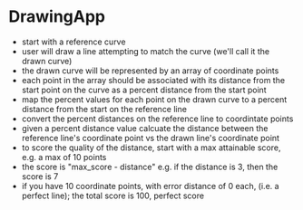 # DrawingApp

* start with a reference curve
* user will draw a line attempting to match the curve (we'll call it the drawn curve)
* the drawn curve will be represented by an array of coordinate points 
* each point in the array should be associated with its distance from the start point on the curve as a percent distance from the start point
* map the percent values for each point on the drawn curve to a percent distance from the start on the reference line
* convert the percent distances on the reference line to coordintate points
* given a percent distance value calcuate the distance between the reference line's coordinate point vs the drawn line's coordinate point
* to score the quality of the distance, start with a max attainable score, e.g. a max of 10 points
* the score is "max_score - distance" e.g. if the distance is 3, then the score is 7
* if you have 10 coordinate points, with error distance of 0 each, (i.e. a perfect line); the total score is 100, perfect score